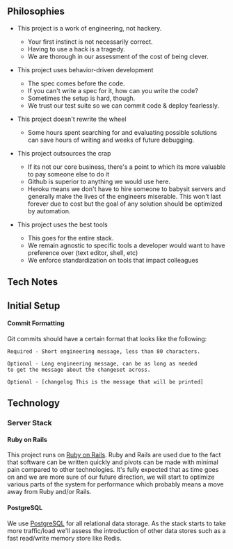 Philosophies
------------
* This project is a work of engineering, not hackery.
  - Your first instinct is not necessarily correct.
  - Having to use a hack is a tragedy.
  - We are thorough in our assessment of the cost of being clever.

* This project uses behavior-driven development
  - The spec comes before the code.
  - If you can't write a spec for it, how can you write the code?
  - Sometimes the setup is hard, though.
  - We trust our test suite so we can commit code & deploy fearlessly.

* This project doesn't rewrite the wheel
  - Some hours spent searching for and evaluating possible solutions can save hours of writing and weeks of future debugging.

* This project outsources the crap
  - If its not our core business, there's a point to which its more valuable to pay someone else to do it
  - Github is superior to anything we would use here.
  - Heroku means we don't have to hire someone to babysit servers and generally make the lives of the engineers miserable. This won't last forever due to cost but the goal of any solution should be optimized by automation.

* This project uses the best tools
  - This goes for the entire stack.
  - We remain agnostic to specific tools a developer would want to have preference over (text editor, shell, etc)
  - We enforce standardization on tools that impact colleagues

Tech Notes
----------

Initial Setup
-------------

#### Commit Formatting ####
Git commits should have a certain format that looks like the following:

```
Required - Short engineering message, less than 80 characters.

Optional - Long engineering message, can be as long as needed
to get the message about the changeset across.

Optional - [changelog This is the message that will be printed]
```

## Technology
### Server Stack
#### Ruby on Rails

This project runs on [Ruby on Rails](http://rubyonrails.org/). Ruby and Rails are used due to the fact that
software can be written quickly and pivots can be made with minimal pain compared to other technologies. It's fully
expected that as time goes on and we are more sure of our future direction, we will start to optimize various parts of
the system for performance which probably means a move away from Ruby and/or Rails.

#### PostgreSQL

We use [PostgreSQL](http://www.postgresql.org/) for all relational data storage. As the stack starts to take more traffic/load we'll assess the introduction
of other data stores such as a fast read/write memory store like Redis.
